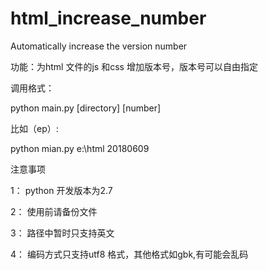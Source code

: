 # html_increase_number
Automatically increase the version number

功能：为html 文件的js 和css 增加版本号，版本号可以自由指定

调用格式：

python main.py [directory] [number]

比如（ep）:

python mian.py e:\html  20180609

注意事项 

1： python 开发版本为2.7

2： 使用前请备份文件

3： 路径中暂时只支持英文

4： 编码方式只支持utf8 格式，其他格式如gbk,有可能会乱码
